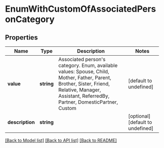 # EnumWithCustomOfAssociatedPersonCategory

## Properties
Name | Type | Description | Notes
---- | ---- | ----------- | -----
**value** | **string** | Associated person's category. Enum, available values: Spouse, Child, Mother, Father, Parent, Brother, Sister, Friend, Relative, Manager, Assistant, ReferredBy, Partner, DomesticPartner, Custom | [default to undefined]
**description** | **string** |  | [optional] [default to undefined]


[[Back to Model list]](README.md#documentation-for-models) [[Back to API list]](README.md#documentation-for-api-endpoints) [[Back to README]](README.md)
